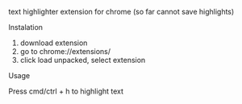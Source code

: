 text highlighter extension for chrome (so far cannot save highlights)

Instalation

1. download extension
2. go to chrome://extensions/
3. click load unpacked, select extension

Usage

Press cmd/ctrl + h to highlight text
